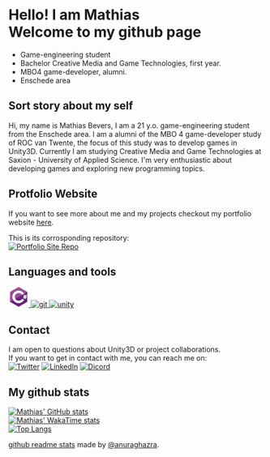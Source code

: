 # Hello! I am Mathias <br/> Welcome to my github page
- Game-engineering student
- Bachelor Creative Media and Game Technologies, first year.
- MBO4 game-developer, alumni.
- Enschede area


## Sort story about my self
Hi, my name is Mathias Bevers, I am a 21 y.o. game-engineering student from the Enschede area. I am a alumni of the MBO 4 game-developer study of ROC van Twente, the focus of this study was to develop games in Unity3D. Currently I am studying Creative Media and Game Technologies at Saxion - University of Applied Science. I'm very enthusiastic about developing games and exploring new programming topics.

## Protfolio Website
If you want to see more about me and my projects checkout my portfolio website [here](https://mathias-bevers.github.io/). 

This is its corrosponding repository:<br/>
[![Portfolio Site Repo](https://github-readme-stats.vercel.app/api/pin/?username=mathias-bevers&repo=mathias-bevers.github.io&theme=chartreuse-dark)](https://github.com/mathias-bevers/mathias-bevers.github.io)

## Languages and tools
<p align="left"> <a href="https://www.w3schools.com/cs/" target="_blank"> <img src="https://raw.githubusercontent.com/devicons/devicon/master/icons/csharp/csharp-original.svg" alt="csharp" width="40" height="40"/> </a> <a href="https://git-scm.com/" target="_blank"> <img src="https://www.vectorlogo.zone/logos/git-scm/git-scm-icon.svg" alt="git" width="40" height="40"/> </a> <a href="https://unity.com/" target="_blank"> <img src="https://www.vectorlogo.zone/logos/unity3d/unity3d-icon.svg" alt="unity" width="40" height="40"/> </a> </p>

## Contact
I am open to questions about Unity3D or project collaborations.<br/>
If you want to get in contact with me, you can reach me on:<br/>
[![Twitter](https://img.shields.io/badge/Twitter-%40mathiasbevers-white?style=flat&logo=twitter&labelColor=7fff00)](https://twitter.com/mathiasbevers)
[![LinkedIn](https://img.shields.io/badge/LinkedIn-/mathiasbevers-white?style=flat&logo=LinkedIn&labelColor=7fff00&logoColor=0e76a8)](https://www.linkedin.com/mathiasbevers)
[![Dicord](https://img.shields.io/badge/Discord-%40Mongar23%234578-white?style=flat&logo=discord&labelColor=7fff00)](https://discordapp.com/users/352517116139798528)

## My github stats
[![Mathias' GitHub stats](https://github-readme-stats.vercel.app/api?username=mathias-bevers&theme=chartreuse-dark&show_icons=true&count_private=true)](https://github.com/anuraghazra/github-readme-stats)<br/>
[![Mathias' WakaTime stats](https://github-readme-stats.vercel.app/api/wakatime?username=Mongar23&theme=chartreuse-dark&layout=compact)](https://github.com/anuraghazra/github-readme-stats)<br/>
[![Top Langs](https://github-readme-stats.vercel.app/api/top-langs/?username=mathias-bevers&theme=chartreuse-dark&layout=compact&hide=shaderlab,hlsl)](https://github.com/anuraghazra/github-readme-stats)

[github readme stats](https://github.com/anuraghazra/github-readme-stats) made by [@anuraghazra](https://github.com/anuraghazra).
